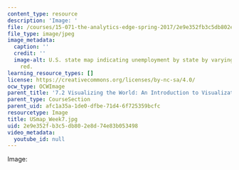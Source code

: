 ```yaml
---
content_type: resource
description: 'Image: '
file: /courses/15-071-the-analytics-edge-spring-2017/2e9e352fb3c5db802e8d74e83b053498_USmap_Week7.jpg
file_type: image/jpeg
image_metadata:
  caption: ''
  credit: ''
  image-alt: U.S. state map indicating unemployment by state by varying shades of
    red.
learning_resource_types: []
license: https://creativecommons.org/licenses/by-nc-sa/4.0/
ocw_type: OCWImage
parent_title: '7.2 Visualizing the World: An Introduction to Visualization'
parent_type: CourseSection
parent_uid: afc1a35a-1de0-dfbe-71d4-6f725359bcfc
resourcetype: Image
title: USmap_Week7.jpg
uid: 2e9e352f-b3c5-db80-2e8d-74e83b053498
video_metadata:
  youtube_id: null
---
```

Image: 